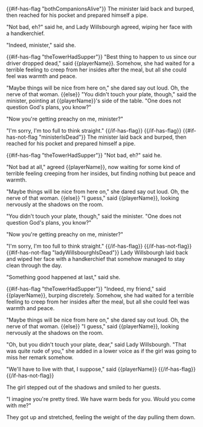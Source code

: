 {{#if-has-flag "bothCompanionsAlive"}}
The minister laid back and burped, then reached for his pocket and prepared himself a pipe.

"Not bad, eh?" said he, and Lady Willsbourgh agreed, wiping her face with a handkerchief.

"Indeed, minister," said she.

{{#if-has-flag "theTowerHadSupper"}}
"Best thing to happen to us since our driver dropped dead," said {{playerName}}. Somehow, she had waited for a terrible feeling to creep from her insides after the meal, but all she could feel was warmth and peace.

"Maybe things will be nice from here on," she dared say out loud. Oh, the nerve of that woman.
{{else}}
"You didn't touch your plate, though," said the minister, pointing at {{playerName}}'s side of the table. "One does not question God's plans, you know?"

"Now you're getting preachy on me, minister?"

"I'm sorry, I'm too full to think straight."
{{/if-has-flag}}
{{/if-has-flag}}
{{#if-has-not-flag "ministerIsDead"}}
The minister laid back and burped, then reached for his pocket and prepared himself a pipe.

{{#if-has-flag "theTowerHadSupper"}}
"Not bad, eh?" said he.

"Not bad at all," agreed {{playerName}}, now waiting for some kind of terrible feeling creeping from her insides, but finding nothing but peace and warmth.

"Maybe things will be nice from here on," she dared say out loud. Oh, the nerve of that woman.
{{else}}
"I guess," said {{playerName}}, looking nervously at the shadows on the room.

"You didn't touch your plate, though," said the minister. "One does not question God's plans, you know?"

"Now you're getting preachy on me, minister?"

"I'm sorry, I'm too full to think straight."
{{/if-has-flag}}
{{/if-has-not-flag}}
{{#if-has-not-flag "ladyWillsbourghIsDead"}}
Lady Willsbourgh laid back and wiped her face with a handkerchief that somehow managed to stay clean through the day.

"Something good happened at last," said she.

{{#if-has-flag "theTowerHadSupper"}}
"Indeed, my friend," said {{playerName}}, burping discretely. Somehow, she had waited for a terrible feeling to creep from her insides after the meal, but all she could feel was warmth and peace.

"Maybe things will be nice from here on," she dared say out loud. Oh, the nerve of that woman.
{{else}}
"I guess," said {{playerName}}, looking nervously at the shadows on the room.

"Oh, but you didn't touch your plate, dear," said Lady Willsbourgh. "That was quite rude of you," she added in a lower voice as if the girl was going to miss her remark somehow.

"We'll have to live with that, I suppose," said {{playerName}}
{{/if-has-flag}}
{{/if-has-not-flag}}

The girl stepped out of the shadows and smiled to her guests.

"I imagine you're pretty tired. We have warm beds for you. Would you come with me?"

They got up and stretched, feeling the weight of the day pulling them down.
